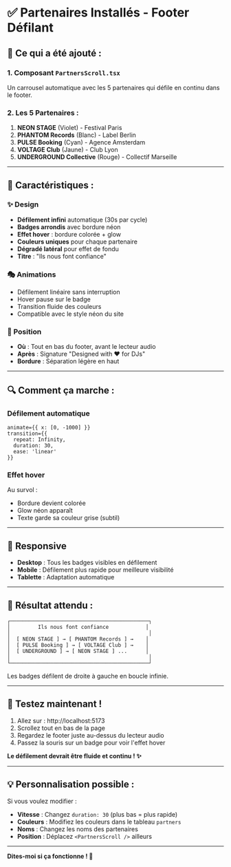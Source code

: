 # ✅ Partenaires Installés - Footer Défilant

## 🎯 Ce qui a été ajouté :

### 1. Composant `PartnersScroll.tsx`
Un carrousel automatique avec les 5 partenaires qui défile en continu dans le footer.

### 2. Les 5 Partenaires :
1. **NEON STAGE** (Violet) - Festival Paris
2. **PHANTOM Records** (Blanc) - Label Berlin
3. **PULSE Booking** (Cyan) - Agence Amsterdam
4. **VOLTAGE Club** (Jaune) - Club Lyon
5. **UNDERGROUND Collective** (Rouge) - Collectif Marseille

---

## 🎨 Caractéristiques :

### ✨ Design
- **Défilement infini** automatique (30s par cycle)
- **Badges arrondis** avec bordure néon
- **Effet hover** : bordure colorée + glow
- **Couleurs uniques** pour chaque partenaire
- **Dégradé latéral** pour effet de fondu
- **Titre** : "Ils nous font confiance"

### 🎭 Animations
- Défilement linéaire sans interruption
- Hover pause sur le badge
- Transition fluide des couleurs
- Compatible avec le style néon du site

### 📍 Position
- **Où** : Tout en bas du footer, avant le lecteur audio
- **Après** : Signature "Designed with ♥ for DJs"
- **Bordure** : Séparation légère en haut

---

## 🔍 Comment ça marche :

### Défilement automatique
```tsx
animate={{ x: [0, -1000] }}
transition={{
  repeat: Infinity,
  duration: 30,
  ease: 'linear'
}}
```

### Effet hover
Au survol :
- Bordure devient colorée
- Glow néon apparaît
- Texte garde sa couleur grise (subtil)

---

## 📱 Responsive

- **Desktop** : Tous les badges visibles en défilement
- **Mobile** : Défilement plus rapide pour meilleure visibilité
- **Tablette** : Adaptation automatique

---

## 🎯 Résultat attendu :

```
┌─────────────────────────────────────────────┐
│         Ils nous font confiance            │
│                                             │
│  [ NEON STAGE ] → [ PHANTOM Records ] →    │
│  [ PULSE Booking ] → [ VOLTAGE Club ] →    │
│  [ UNDERGROUND ] → [ NEON STAGE ] ...      │
│                                             │
└─────────────────────────────────────────────┘
```

Les badges défilent de droite à gauche en boucle infinie.

---

## 🚀 Testez maintenant !

1. Allez sur : http://localhost:5173
2. Scrollez tout en bas de la page
3. Regardez le footer juste au-dessus du lecteur audio
4. Passez la souris sur un badge pour voir l'effet hover

**Le défilement devrait être fluide et continu ! ✨**

---

## 💡 Personnalisation possible :

Si vous voulez modifier :
- **Vitesse** : Changez `duration: 30` (plus bas = plus rapide)
- **Couleurs** : Modifiez les couleurs dans le tableau `partners`
- **Noms** : Changez les noms des partenaires
- **Position** : Déplacez `<PartnersScroll />` ailleurs

---

**Dites-moi si ça fonctionne ! 🎯**


